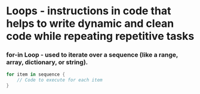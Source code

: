 # Loops - instructions in code that helps to write dynamic and clean code while repeating repetitive tasks
### for-in Loop - used to iterate over a sequence (like a range, array, dictionary, or string).
```Swift
for item in sequence {
    // Code to execute for each item
}
  ```
